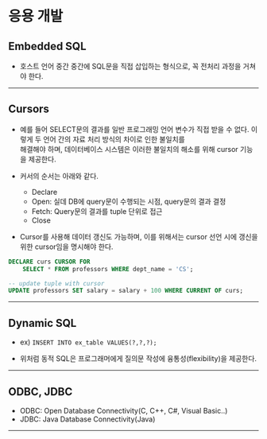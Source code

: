 # 응용 개발

## Embedded SQL

- 호스트 언어 중간 중간에 SQL문을 직접 삽입하는 형식으로, 꼭 전처리 과정을 거쳐야 한다.

---

## Cursors

- 예를 들어 SELECT문의 결과를 일반 프로그래밍 언어 변수가 직접 받을 수 없다. 이렇게 두 언어 간의 자료 처리 방식의 차이로 인한 불일치를  
  해결해야 하며, 데이터베이스 시스템은 이러한 불일치의 해소를 위해 cursor 기능을 제공한다.

- 커서의 순서는 아래와 같다.

  - Declare
  - Open: 실데 DB에 query문이 수행되는 시점, query문의 결과 결정
  - Fetch: Query문의 결과를 tuple 단위로 접근
  - Close

- Cursor를 사용해 데이터 갱신도 가능하며, 이를 위해서는 cursor 선언 시에 갱신을 위한 cursor임을 명시해야 한다.

```sql
DECLARE curs CURSOR FOR
	SELECT * FROM professors WHERE dept_name = 'CS';

-- update tuple with cursor
UPDATE professors SET salary = salary + 100 WHERE CURRENT OF curs;
```

---

## Dynamic SQL

- ex) `INSERT INTO ex_table VALUES(?,?,?);`

- 위처럼 동적 SQL은 프로그래머에게 질의문 작성에 융통성(flexibility)을 제공한다.

---

## ODBC, JDBC

- ODBC: Open Database Connectivity(C, C++, C#, Visual Basic..)
- JDBC: Java Database Connectivity(Java)

---
